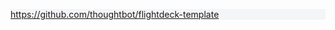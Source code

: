 <div class="panel" style="background-color: #F4F5F7;border-width: 1px;">

<div class="panelContent" style="background-color: #F4F5F7;">

<https://github.com/thoughtbot/flightdeck-template>

</div>

</div>

<div id="ap-com.mohamicorp.confluence.macro.github.mohamicorp-github-macros__mohamicorp-github-macro-markdown6992549567932484334" class="ap-container">

<div id="embedded-com.mohamicorp.confluence.macro.github.mohamicorp-github-macros__mohamicorp-github-macro-markdown6992549567932484334" class="ap-content">

</div>

</div>
